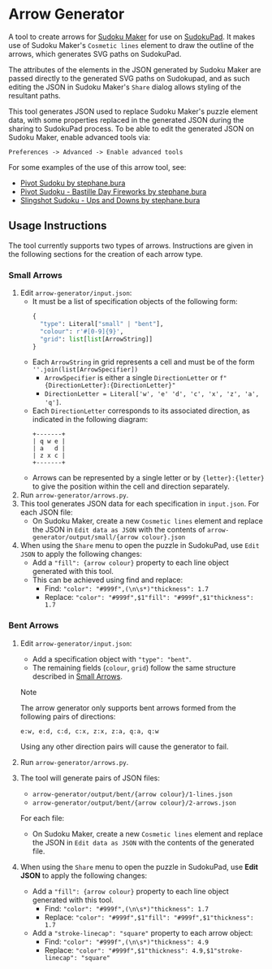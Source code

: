 # Arrow Generator

A tool to create arrows for [Sudoku Maker](https://sudokumaker.app/) for use on [SudokuPad](https://sudokupad.app/). It makes use of Sudoku Maker's `Cosmetic lines` element to draw the outline of the arrows, which generates SVG paths on SudokuPad.

The attributes of the elements in the JSON generated by Sudoku Maker are passed directly to the generated SVG paths on Sudokupad, and as such editing the JSON in Sudoku Maker's `Share` dialog allows styling of the resultant paths.

This tool generates JSON used to replace Sudoku Maker's puzzle element data, with some properties replaced in the generated JSON during the sharing to SudokuPad process. To be able to edit the generated JSON on Sudoku Maker, enable advanced tools via:
```
Preferences -> Advanced -> Enable advanced tools
```
For some examples of the use of this arrow tool, see:

  - [Pivot Sudoku by stephane.bura](https://sudokupad.app/1cia3k2as6)
  - [Pivot Sudoku - Bastille Day Fireworks by stephane.bura](https://sudokupad.app/p04uc9icuy)
  - [Slingshot Sudoku - Ups and Downs by stephane.bura](https://sudokupad.app/l5arxvf5co)

## Usage Instructions

The tool currently supports two types of arrows. Instructions are given in the following sections for the creation of each arrow type.

### Small Arrows

1. Edit `arrow-generator/input.json`:
    - It must be a list of specification objects of the following form:
      ```py
      {
        "type": Literal["small" | "bent"],
        "colour": r'#[0-9]{9}',
        "grid": list[list[ArrowString]]
      }
      ```
    - Each `ArrowString` in grid represents a cell and must be of the form `''.join(list[ArrowSpecifier])`
      - `ArrowSpecifier` is either a single `DirectionLetter` or `f"{DirectionLetter}:{DirectionLetter}"`
      - `DirectionLetter = Literal['w', 'e' 'd', 'c', 'x', 'z', 'a', 'q']`.
    - Each `DirectionLetter` corresponds to its associated direction, as indicated in the following diagram:
      ```
      +-------+
      | q w e |
      | a   d |
      | z x c |
      +-------+
      ```
    - Arrows can be represented by a single letter or by `{letter}:{letter}` to give the position within the cell and direction separately.
2. Run `arrow-generator/arrows.py`.
3. This tool generates JSON data for each specification in `input.json`. For each JSON file:
    - On Sudoku Maker, create a new `Cosmetic lines` element and replace the JSON in `Edit data as JSON` with the contents of `arrow-generator/output/small/{arrow colour}.json`
4. When using the `Share` menu to open the puzzle in SudokuPad, use `Edit JSON` to apply the following changes:
    - Add a `"fill": {arrow colour}` property to each line object generated with this tool.
    - This can be achieved using find and replace:
      - Find: `"color": "#999f",(\n\s*)"thickness": 1.7`
      - Replace: `"color": "#999f",$1"fill": "#999f",$1"thickness": 1.7`

### Bent Arrows

1. Edit `arrow-generator/input.json`:
    - Add a specification object with `"type": "bent"`.
    - The remaining fields (`colour`, `grid`) follow the same structure described in [Small Arrows](#small-arrows).
    > [!NOTE]
    > The arrow generator only supports bent arrows formed from the following pairs of directions:
    >```
    >e:w, e:d, c:d, c:x, z:x, z:a, q:a, q:w
    >```
    > Using any other direction pairs will cause the generator to fail.
2. Run `arrow-generator/arrows.py`.
3. The tool will generate pairs of JSON files:
    - `arrow-generator/output/bent/{arrow colour}/1-lines.json`
    - `arrow-generator/output/bent/{arrow colour}/2-arrows.json`
  
   For each file:
    - On Sudoku Maker, create a new `Cosmetic lines` element and replace the JSON in `Edit data as JSON` with the contents of the generated file.
4. When using the `Share` menu to open the puzzle in SudokuPad, use **Edit JSON** to apply the following changes:
    - Add a `"fill": {arrow colour}` property to each line object generated with this tool.
      - Find: `"color": "#999f",(\n\s*)"thickness": 1.7`
      - Replace: `"color": "#999f",$1"fill": "#999f",$1"thickness": 1.7`
    - Add a `"stroke-linecap": "square"` property to each arrow object:
      - Find: `"color": "#999f",(\n\s*)"thickness": 4.9`
      - Replace: `"color": "#999f",$1"thickness": 4.9,$1"stroke-linecap": "square"`
